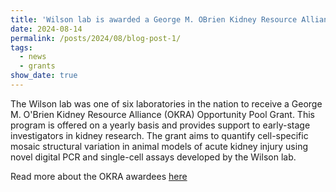 ```yaml
---
title: 'Wilson lab is awarded a George M. OBrien Kidney Resource Alliance Opportunity Pool Grant'
date: 2024-08-14
permalink: /posts/2024/08/blog-post-1/
tags:
  - news
  - grants
show_date: true 
---
```

The Wilson lab was one of six laboratories in the nation to receive a George M. O'Brien Kidney Resource Alliance (OKRA) Opportunity Pool Grant. This program is offered on a yearly basis and provides support to early-stage investigators in kidney research. The grant aims to quantify cell-specific mosaic structural variation in animal models of acute kidney injury using novel digital PCR and single-cell assays developed by the Wilson lab.  

Read more about the OKRA awardees [here](https://www.uab.edu/okra/funding/okra-opportunity-pool-program)
